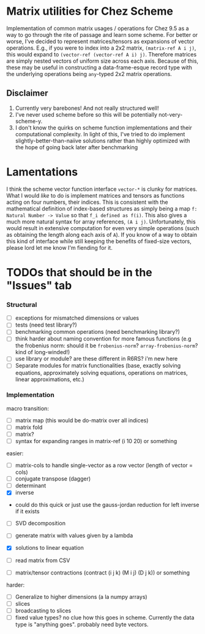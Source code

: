 # Matrix utilities for Chez Scheme

Implementation of common matrix usages / operations for Chez 9.5 as a
way to go through the rite of passage and learn some scheme. For
better or worse, I've decided to represent matrices/tensors as
expansions of vector operations. E.g., if you were to index into a 2x2
matrix, `(matrix-ref A i j)`, this would expand to `(vector-ref
(vector-ref A i) j)`. Therefore matrices are simply nested vectors of
uniform size across each axis. Because of this, these may be useful in
constructing a data-frame-esque record type with the underlying
operations being `any`-typed 2x2 matrix operations.

## Disclaimer
1. Currently very barebones! And not really structured well!
2. I've never used scheme before so this will be potentially
not-very-scheme-y.
3. I don't know the quirks on scheme function implementations and
their computational complexity. In light of this, I've tried to do
implement slightly-better-than-naiive solutions rather than highly
optimized with the hope of going back later after benchmarking

# Lamentations
I think the scheme vector function interface `vector-*` is clunky for
matrices. What I would *like* to do is implement matrices and tensors
as functions acting on four numbers, their indices. This is consistent
with the mathematical definition of index-based structures as simply
being a map `f: Natural Number -> Value` so that `f_i defined as
f(i)`. This also gives a much more natural syntax for array
references, `(A i j)`. Unfortunately, this would result in extensive
computation for even very simple operations (such as obtaining the
length along each axis of `A`). If you know of a way to obtain this
kind of interface while still keeping the benefits of fixed-size
vectors, please lord let me know I'm fiending for it.

# TODOs that should be in the "Issues" tab
### Structural
* [ ] exceptions for mismatched dimensions or values
* [ ] tests (need test library?)
* [ ] benchmarking common operations (need benchmarking library?)
* [ ] think harder about naming convention for more famous functions
(e.g the frobenius norm: should it be `frobenius-norm`?
`array-frobenius-norm`? kind of long-winded!)
* [ ] use library or module? are these different in R6RS? i'm new here
* [ ] Separate modules for matrix functionalities (base, exactly
solving equations, approximately solving equations, operations
on matrices, linear approximations, etc.)

### Implementation
macro transition:
* [ ] matrix map (this would be do-matrix over all indices)
* [ ] matrix fold
* [ ] matrix?
* [ ] syntax for expanding ranges in matrix-ref (i 10 20) or something

easier:
* [ ] matrix-cols to handle single-vector as a row vector (length of
vector = cols)
* [ ] conjugate transpose (dagger)
* [ ] determinant
* [x] inverse
* could do this quick or just use the gauss-jordan reduction for
left inverse if it exists
* [ ] SVD decomposition
* [ ] generate matrix with values given by a lambda
* [x] solutions to linear equation
* [ ] read matrix from CSV
* [ ] matrix/tensor contractions (contract (i j k) (M i j) (D j k)) or something


harder:
* [ ] Generalize to higher dimensions (a la numpy arrays)
* [ ] slices
* [ ] broadcasting to slices
* [ ] fixed value types? no clue how this goes in scheme. Currently
the data type is "anything goes". probably need byte vectors.
